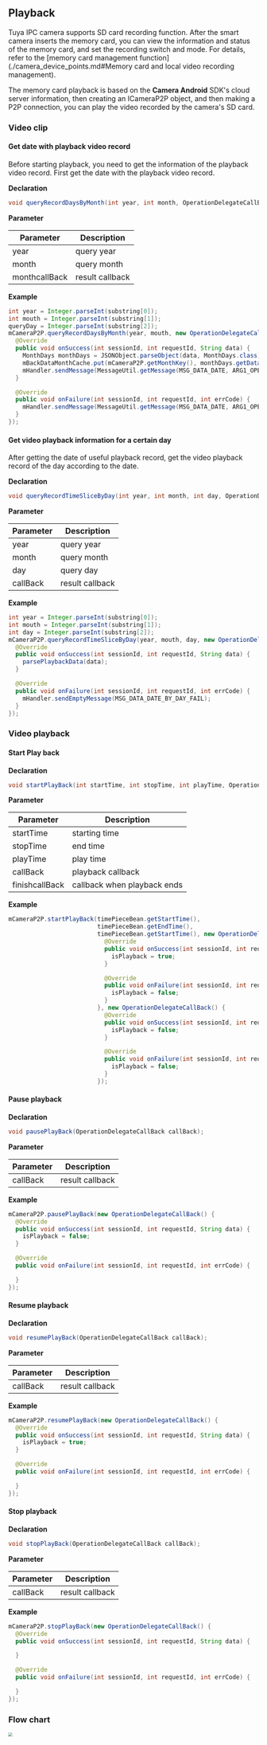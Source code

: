 

## Playback

Tuya IPC camera supports SD card recording function. After the smart camera inserts the memory card, you can view the information and status of the memory card, and set the recording switch and mode. For details, refer to the [memory card management function](./camera_device_points.md#Memory card and local video recording management).

The memory card playback is based on the **Camera Android** SDK's cloud server information, then creating an ICameraP2P object, and then making a P2P connection, you can play the video recorded by the camera's SD card.


### Video clip

#### Get date with playback video record

Before starting playback, you need to get the information of the playback video record. First get the date with the playback video record.

**Declaration**

```java
void queryRecordDaysByMonth(int year, int month, OperationDelegateCallBack callBack);
```

**Parameter**


|   Parameter   |   Description   |
| -------------- | ---------------- |
| year           | query year      |
| month          | query month     |
| monthcallBack | result callback |

**Example**

```java
int year = Integer.parseInt(substring[0]);
int mouth = Integer.parseInt(substring[1]);
queryDay = Integer.parseInt(substring[2]);
mCameraP2P.queryRecordDaysByMonth(year, mouth, new OperationDelegateCallBack() {
  @Override
  public void onSuccess(int sessionId, int requestId, String data) {
    MonthDays monthDays = JSONObject.parseObject(data, MonthDays.class);
    mBackDataMonthCache.put(mCameraP2P.getMonthKey(), monthDays.getDataDays());
    mHandler.sendMessage(MessageUtil.getMessage(MSG_DATA_DATE, ARG1_OPERATE_SUCCESS, data));
  }

  @Override
  public void onFailure(int sessionId, int requestId, int errCode) {
    mHandler.sendMessage(MessageUtil.getMessage(MSG_DATA_DATE, ARG1_OPERATE_FAIL));
  }
}); 
```

#### Get video playback information for a certain day

After getting the date of useful playback record, get the video playback record of the day according to the date.

**Declaration**

```java
void queryRecordTimeSliceByDay(int year, int month, int day, OperationDelegateCallBack callBack);
```

**Parameter**


|   Parameter   |   Description   |
| -------------- | ---------------- |
| year           | query year      |
| month          | query month     |
| day          | query day     |
| callBack | result callback |



**Example**

```java
int year = Integer.parseInt(substring[0]);
int mouth = Integer.parseInt(substring[1]);
int day = Integer.parseInt(substring[2]);
mCameraP2P.queryRecordTimeSliceByDay(year, mouth, day, new OperationDelegateCallBack() {
  @Override
  public void onSuccess(int sessionId, int requestId, String data) {					
    parsePlaybackData(data);
  }

  @Override
  public void onFailure(int sessionId, int requestId, int errCode) {
    mHandler.sendEmptyMessage(MSG_DATA_DATE_BY_DAY_FAIL);
  }
});
```

### Video playback

#### Start Play back


**Declaration**

```java
void startPlayBack(int startTime, int stopTime, int playTime, OperationDelegateCallBack callBack, OperationDelegateCallBack finishCallBack);
```

**Parameter**


|      Parameter      |   Description    |
| -------------- | --------- |
| startTime  | starting time |
| stopTime  | end time |
| playTime  | play time |
| callBack | playback callback |
| finishcallBack | callback when playback ends |


**Example**


```java
mCameraP2P.startPlayBack(timePieceBean.getStartTime(),
                         timePieceBean.getEndTime(),
                         timePieceBean.getStartTime(), new OperationDelegateCallBack() {
                           @Override
                           public void onSuccess(int sessionId, int requestId, String data){
                             isPlayback = true;
                           }

                           @Override
                           public void onFailure(int sessionId, int requestId, int errCode){
                             isPlayback = false;
                           }
                         }, new OperationDelegateCallBack() {
                           @Override
                           public void onSuccess(int sessionId, int requestId, String data){
                             isPlayback = false;
                           }

                           @Override
                           public void onFailure(int sessionId, int requestId, int errCode){
                             isPlayback = false;
                           }
                         });
```

#### Pause playback


**Declaration**

```java
void pausePlayBack(OperationDelegateCallBack callBack);
```

**Parameter**


|      Parameter      |   Description    |
| -------------- | --------- |
| callBack | result callback |



**Example**


```java
mCameraP2P.pausePlayBack(new OperationDelegateCallBack() {
  @Override
  public void onSuccess(int sessionId, int requestId, String data) {
    isPlayback = false;
  }

  @Override
  public void onFailure(int sessionId, int requestId, int errCode) {

  }
});
```

#### Resume playback



**Declaration**

```java
void resumePlayBack(OperationDelegateCallBack callBack);
```

**Parameter**


|      Parameter      |   Description    |
| -------------- | --------- |
| callBack | result callback |



**Example**

```java
mCameraP2P.resumePlayBack(new OperationDelegateCallBack() {
  @Override
  public void onSuccess(int sessionId, int requestId, String data) {
    isPlayback = true;
  }

  @Override
  public void onFailure(int sessionId, int requestId, int errCode) {

  }
});
```

#### Stop playback



**Declaration**

```java
void stopPlayBack(OperationDelegateCallBack callBack);
```

**Parameter**


|      Parameter      |   Description    |
| -------------- | --------- |
| callBack | result callback |




**Example**

```java
mCameraP2P.stopPlayBack(new OperationDelegateCallBack() {
  @Override
  public void onSuccess(int sessionId, int requestId, String data) {

  }

  @Override
  public void onFailure(int sessionId, int requestId, int errCode) {

  }
});
```

### Flow chart


<img src="./images/playback_process.jpg" style="zoom:50%;" />








